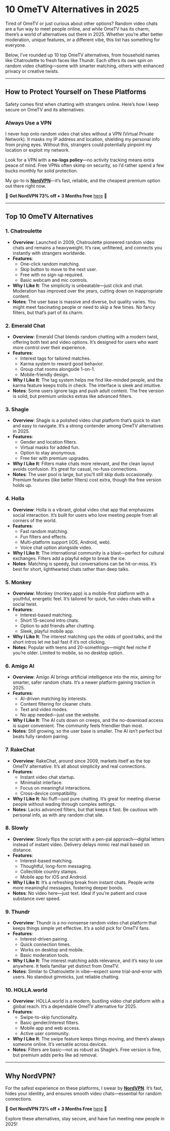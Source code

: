 # 10 OmeTV Alternatives in 2025

Tired of OmeTV or just curious about other options? Random video chats are a fun way to meet people online, and while OmeTV has its charm, there’s a world of alternatives out there in 2025. Whether you’re after better moderation, unique features, or a different vibe, this list has something for everyone.

Below, I’ve rounded up 10 top OmeTV alternatives, from household names like Chatroulette to fresh faces like Thundr. Each offers its own spin on random video chatting—some with smarter matching, others with enhanced privacy or creative twists.

---

## How to Protect Yourself on These Platforms

Safety comes first when chatting with strangers online. Here’s how I keep secure on OmeTV and its alternatives:

### Always Use a VPN
I never hop onto random video chat sites without a VPN (Virtual Private Network). It masks my IP address and location, shielding my personal info from prying eyes. Without this, strangers could potentially pinpoint my location or exploit my network.

Look for a VPN with a **no-logs policy**—no activity tracking means extra peace of mind. Free VPNs often skimp on security, so I’d rather spend a few bucks monthly for solid protection.

My go-to is **[NordVPN](https://go.nordvpn.net/SH5kU)**—it’s fast, reliable, and the cheapest premium option out there right now.

🎁 **Get NordVPN 73% off + 3 Months Free** [here](https://go.nordvpn.net/SH5kU) 🎁

---

## Top 10 OmeTV Alternatives

### 1. Chatroulette
- **Overview**: Launched in 2009, Chatroulette pioneered random video chats and remains a heavyweight. It’s raw, unfiltered, and connects you instantly with strangers worldwide.
- **Features**: 
  - One-click random matching.
  - Skip button to move to the next user.
  - Free with no sign-up required.
  - Basic webcam and mic controls.
- **Why I Like It**: The simplicity is unbeatable—just click and chat. Moderation has improved over the years, cutting down on inappropriate content.
- **Notes**: The user base is massive and diverse, but quality varies. You might meet fascinating people or need to skip a few times. No fancy filters, but that’s part of its charm.

### 2. Emerald Chat
- **Overview**: Emerald Chat blends random chatting with a modern twist, offering both text and video options. It’s designed for users who want more control over their experience.
- **Features**: 
  - Interest tags for tailored matches.
  - Karma system to reward good behavior.
  - Group chat rooms alongside 1-on-1.
  - Mobile-friendly design.
- **Why I Like It**: The tag system helps me find like-minded people, and the karma feature keeps trolls in check. The interface is sleek and intuitive.
- **Notes**: Some users ignore tags and push adult content. The free version is solid, but premium unlocks extras like advanced filters.

### 3. Shagle
- **Overview**: Shagle is a polished video chat platform that’s quick to start and easy to navigate. It’s a strong contender among OmeTV alternatives in 2025.
- **Features**: 
  - Gender and location filters.
  - Virtual masks for added fun.
  - Option to stay anonymous.
  - Free tier with premium upgrades.
- **Why I Like It**: Filters make chats more relevant, and the clean layout avoids confusion. It’s great for casual, no-fuss connections.
- **Notes**: The user pool is large, but you’ll still skip duds occasionally. Premium features (like better filters) cost extra, though the free version holds up.

### 4. Holla
- **Overview**: Holla is a vibrant, global video chat app that emphasizes social interaction. It’s built for users who love meeting people from all corners of the world.
- **Features**: 
  - Fast random matching.
  - Fun filters and effects.
  - Multi-platform support (iOS, Android, web).
  - Voice chat option alongside video.
- **Why I Like It**: The international community is a blast—perfect for cultural exchanges. Filters add a playful edge to break the ice.
- **Notes**: Matching is speedy, but conversations can be hit-or-miss. It’s best for short, lighthearted chats rather than deep talks.

### 5. Monkey
- **Overview**: Monkey (monkey.app) is a mobile-first platform with a youthful, energetic feel. It’s tailored for quick, fun video chats with a social twist.
- **Features**: 
  - Interest-based matching.
  - Short 15-second intro chats.
  - Option to add friends after chatting.
  - Sleek, playful mobile app.
- **Why I Like It**: The interest matching ups the odds of good talks, and the short intros let me bail fast if it’s not clicking.
- **Notes**: Popular with teens and 20-somethings—might feel niche if you’re older. Limited to mobile, so no desktop option.

### 6. Amigo AI
- **Overview**: Amigo AI brings artificial intelligence into the mix, aiming for smarter, safer random chats. It’s a newer platform gaining traction in 2025.
- **Features**: 
  - AI-driven matching by interests.
  - Content filtering for cleaner chats.
  - Text and video modes.
  - No app needed—just use the website.
- **Why I Like It**: The AI cuts down on creeps, and the no-download access is super convenient. The community feels friendlier than most.
- **Notes**: Still growing, so the user base is smaller. The AI isn’t perfect but beats fully random pairing.

### 7. RakeChat
- **Overview**: RakeChat, around since 2009, markets itself as the top OmeTV alternative. It’s all about simplicity and real connections.
- **Features**: 
  - Instant video chat startup.
  - Minimalist interface.
  - Focus on meaningful interactions.
  - Cross-device compatibility.
- **Why I Like It**: No fluff—just pure chatting. It’s great for meeting diverse people without wading through complex settings.
- **Notes**: Lacks advanced filters, but that keeps it fast. Be cautious with personal info, as with any random chat site.

### 8. Slowly
- **Overview**: Slowly flips the script with a pen-pal approach—digital letters instead of instant video. Delivery delays mimic real mail based on distance.
- **Features**: 
  - Interest-based matching.
  - Thoughtful, long-form messaging.
  - Collectible country stamps.
  - Mobile app for iOS and Android.
- **Why I Like It**: It’s a refreshing break from instant chats. People write more meaningful messages, fostering deeper bonds.
- **Notes**: No video here—just text. Ideal if you’re patient and crave substance over speed.

### 9. Thundr
- **Overview**: Thundr is a no-nonsense random video chat platform that keeps things simple yet effective. It’s a solid pick for OmeTV fans.
- **Features**: 
  - Interest-driven pairing.
  - Quick connection times.
  - Works on desktop and mobile.
  - Basic moderation tools.
- **Why I Like It**: The interest matching adds relevance, and it’s easy to use anywhere. It feels familiar yet distinct from OmeTV.
- **Notes**: Similar to Chatroulette in vibe—expect some trial-and-error with users. No standout gimmicks, just reliable chatting.

### 10. HOLLA.world
- **Overview**: HOLLA.world is a modern, bustling video chat platform with a global reach. It’s a dependable OmeTV alternative for 2025.
- **Features**: 
  - Swipe-to-skip functionality.
  - Basic gender/interest filters.
  - Mobile app and web access.
  - Active user community.
- **Why I Like It**: The swipe feature keeps things moving, and there’s always someone online. It’s versatile across devices.
- **Notes**: Filters are basic—not as robust as Shagle’s. Free version is fine, but premium adds perks like ad removal.

---

## Why NordVPN?
For the safest experience on these platforms, I swear by **[NordVPN](https://go.nordvpn.net/SH5kU)**. It’s fast, hides your identity, and ensures smooth video chats—essential for random connections. 

🎁 **Get NordVPN 73% off + 3 Months Free** [here](https://go.nordvpn.net/SH5kU) 🎁

Explore these alternatives, stay secure, and have fun meeting new people in 2025!

